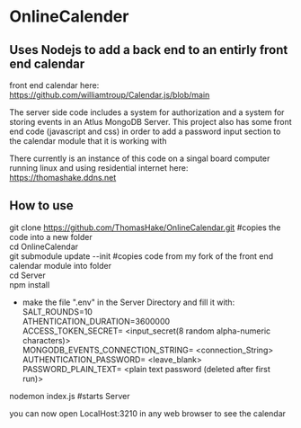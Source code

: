 # OnlineCalender

## Uses Nodejs to add a back end to an entirly front end calendar  
front end calendar here: https://github.com/williamtroup/Calendar.js/blob/main  
  
The server side code includes a system for authorization and a system for storing events in an Atlus MongoDB Server. 
This project also has some front end code (javascript and css) in order to add a password input section to the calendar module that it is working with  

There currently is an instance of this code on a singal board computer running linux and using residential internet here: https://thomashake.ddns.net  


## How to use 
git clone https://github.com/ThomasHake/OnlineCalendar.git		#copies the code into a new folder  
cd OnlineCalendar  
git submodule update --init  		#copies code from my fork of the front end calendar module into folder  
cd Server  
npm install


* make the file ".env" in the Server Directory and fill it with:  
SALT_ROUNDS=10  
ATHENTICATION_DURATION=3600000  
ACCESS_TOKEN_SECRET=	<input_secret(8 random alpha-numeric characters)>  
MONGODB_EVENTS_CONNECTION_STRING=	<connection_String>  
AUTHENTICATION_PASSWORD=	<leave_blank>  
PASSWORD_PLAIN_TEXT=	<plain text password (deleted after first run)>  
  
  
nodemon index.js				#starts Server  
  
you can now open LocalHost:3210 in any web browser to see the calendar  



